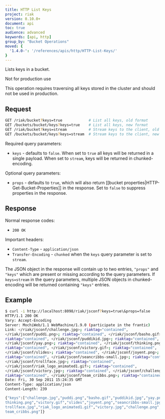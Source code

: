 ```yaml
---
title: HTTP List Keys
project: riak
version: 0.10.0+
document: api
toc: true
audience: advanced
keywords: [api, http]
group_by: "Bucket Operations"
moved: {
  '1.4.0-': '/references/apis/http/HTTP-List-Keys/'
}
---
```


Lists keys in a bucket.

<div class="note">
<div class="title">Not for production use</div>

This operation requires traversing all keys stored in the cluster and should not be used in production.

</div>

## Request

```bash
GET /riak/bucket?keys=true            # List all keys, old format
GET /buckets/bucket/keys?keys=true    # List all keys, new format
GET /riak/bucket?keys=stream          # Stream keys to the client, old format
GET /buckets/bucket/keys?keys=stream  # Stream keys to the client, new format
```

Required query parameters:

* `keys` - defaults to `false`. When set to `true` all keys will be returned in
a single payload.  When set to `stream`, keys will be returned in
chunked-encoding.

Optional query parameters:

* `props` - defaults to `true`, which will also return [[bucket properties|HTTP-Get-Bucket-Properties]] in the response. Set to `false` to suppress properties
in the response.

## Response

Normal response codes:

* `200 OK`

Important headers:

* `Content-Type` - `application/json`
* `Transfer-Encoding` - `chunked` when the `keys` query parameter is set to
`stream`.

The JSON object in the response will contain up to two entries, `"props"` and
`"keys"` which are present or missing according to the query parameters.  If
`keys=stream` in the query parameters, multiple JSON objects in chunked-encoding
will be returned containing `"keys"` entries.

## Example

```bash
$ curl -i http://localhost:8098/riak/jsconf?keys=true\&props=false
HTTP/1.1 200 OK
Vary: Accept-Encoding
Server: MochiWeb/1.1 WebMachine/1.9.0 (participate in the frantic)
Link: </riak/jsconf/challenge.jpg>; riaktag="contained",
</riak/jsconf/puddi.png>; riaktag="contained", </riak/jsconf/basho.gif>;
riaktag="contained", </riak/jsconf/puddikid.jpg>; riaktag="contained",
</riak/jsconf/yay.png>; riaktag="contained", </riak/jsconf/thinking.png>;
riaktag="contained", </riak/jsconf/victory.gif>; riaktag="contained",
</riak/jsconf/slides>; riaktag="contained", </riak/jsconf/joyent.png>;
riaktag="contained", </riak/jsconf/seancribbs-small.jpg>; riaktag="contained",
</riak/jsconf/trollface.jpg>; riaktag="contained",
</riak/jsconf/riak_logo_animated1.gif>; riaktag="contained",
</riak/jsconf/victory.jpg>; riaktag="contained", </riak/jsconf/challenge.png>;
riaktag="contained", </riak/jsconf/team_cribbs.png>; riaktag="contained"
Date: Fri, 30 Sep 2011 15:24:35 GMT
Content-Type: application/json
Content-Length: 239

{"keys":["challenge.jpg","puddi.png","basho.gif","puddikid.jpg","yay.png","
thinking.png","victory.gif","slides","joyent.png","seancribbs-small.jpg","
trollface.jpg","riak_logo_animated1.gif","victory.jpg","challenge.png","
team_cribbs.png"]}
```
